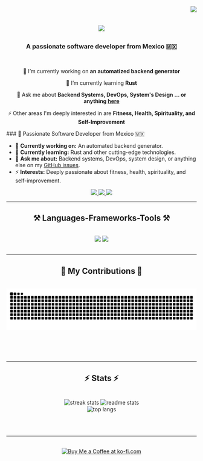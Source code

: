 <img align="right" src="https://visitor-badge.laobi.icu/badge?page_id=Aram32mm.Aram32mm" />

<h1 align="center">
    <img src="https://readme-typing-svg.herokuapp.com/?font=Righteous&size=35&center=true&vCenter=true&width=500&height=70&duration=4000&lines=👁️+👄+👁; Hi+There!+😁;+I'm+Aram!;Welcome+to+my+git" />
</h1>

<h3 align="center">A passionate software developer from Mexico 🇲🇽</h3>

<br/>

<div align="center">
 
 🔭 I’m currently working on **an automatized backend generator**
 
 🌱 I’m currently learning **Rust**

💬 Ask me about **Backend Systems, DevOps, System's Design ... or anything [here](https://github.com/Aram32mm/Aram32mm/issues)**

⚡ Other areas I'm deeply interested in are **Fitness, Health, Spirituality, and Self-Improvement**

 </div>
 ### 🌟 Passionate Software Developer from Mexico 🇲🇽

- 🔭 **Currently working on:** An automated backend generator.
- 🌱 **Currently learning:** Rust and other cutting-edge technologies.
- 💬 **Ask me about:** Backend systems, DevOps, system design, or anything else on my [GitHub issues](https://github.com/Aram32mm/Aram32mm/issues).
- ⚡ **Interests:** Deeply passionate about fitness, health, spirituality, and self-improvement.


 
<div align="center"> 
  <a href="mailto:jose.aram.mendez@gmail.com">
    <img src="https://img.shields.io/badge/Gmail-333333?style=for-the-badge&logo=gmail&logoColor=red" />
  </a>
  <a href="https://www.linkedin.com/in/aram-mendez/" target="_blank">
    <img src="https://img.shields.io/badge/LinkedIn-0077B5?style=for-the-badge&logo=linkedin&logoColor=white" target="_blank" />
  </a>
  <a href="https://salesp07.github.io" target="_blank">
     <img src="https://img.shields.io/badge/Portfolio-FF5722?style=for-the-badge&logo=todoist&logoColor=white" target="_blank" /> <!-- sqlite, safari, google-chrome are other good icon options -->
  </a>
</div>

 <hr/>
 
<h2 align="center">⚒️ Languages-Frameworks-Tools ⚒️</h2>
<br/>
<div align="center">
    <img src="https://skillicons.dev/icons?i=react,bootstrap,mui,html,css,vscode,github,figma,tailwind,git,r" />
    <img src="https://skillicons.dev/icons?i=nodejs,python,javascript,typescript,express,firebase,mongodb,c,java,nextjs,mysql,flask" /><br>
</div>

<br/>
<hr/>

<div align="center">
  <h2>🐍 My Contributions 🐍</h2>
  <br>
  <img alt="snake eating my contributions" src="https://raw.githubusercontent.com/Aram32mm/Aram32mm/output/github-contribution-grid-snake.svg" />
  
  <br/><br/><br/>
</div>

<hr/>

<h2 align="center">⚡ Stats ⚡</h2>
<br>
<div align=center>
  <img width=390 src="https://github-readme-streak-stats-salesp07.vercel.app/?user=salesp07&count_private=true&theme=react&border_radius=10" alt="streak stats"/>
  <img width=390 src="https://github-readme-stats-salesp07.vercel.app/api?username=salesp07&count_private=true&show_icons=true&theme=react&rank_icon=github&border_radius=10" alt="readme stats" />
  <br/>
  <img width=325 align="center" src="https://github-readme-stats-salesp07.vercel.app/api/top-langs/?username=salesp07&hide=HTML&langs_count=8&layout=compact&theme=react&border_radius=10&size_weight=0.5&count_weight=0.5&exclude_repo=github-readme-stats" alt="top langs" />
</div>

<br/><br/>

<hr/>

<br/>

<div align="center">
<a href='https://ko-fi.com/V7V4RAK9C' target='_blank'><img height='64' style='border:0px;height:64px;' src='https://storage.ko-fi.com/cdn/kofi1.png?v=3' border='0' alt='Buy Me a Coffee at ko-fi.com' /></a>
</div>

<br/>
